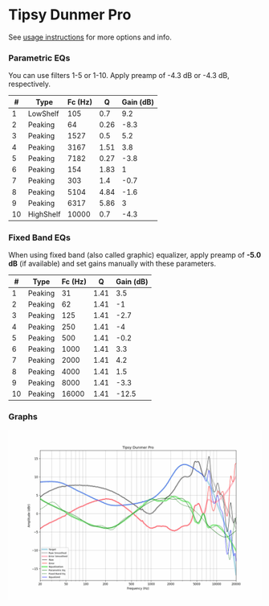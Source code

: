 # Tipsy Dunmer Pro
See [usage instructions](https://github.com/jaakkopasanen/AutoEq#usage) for more options and info.

### Parametric EQs
You can use filters 1-5 or 1-10. Apply preamp of -4.3 dB or -4.3 dB, respectively.

|   # | Type      |   Fc (Hz) |    Q |   Gain (dB) |
|-----|-----------|-----------|------|-------------|
|   1 | LowShelf  |       105 | 0.7  |         9.2 |
|   2 | Peaking   |        64 | 0.26 |        -8.3 |
|   3 | Peaking   |      1527 | 0.5  |         5.2 |
|   4 | Peaking   |      3167 | 1.51 |         3.8 |
|   5 | Peaking   |      7182 | 0.27 |        -3.8 |
|   6 | Peaking   |       154 | 1.83 |         1   |
|   7 | Peaking   |       303 | 1.4  |        -0.7 |
|   8 | Peaking   |      5104 | 4.84 |        -1.6 |
|   9 | Peaking   |      6317 | 5.86 |         3   |
|  10 | HighShelf |     10000 | 0.7  |        -4.3 |

### Fixed Band EQs
When using fixed band (also called graphic) equalizer, apply preamp of **-5.0 dB** (if available) and set gains manually with these parameters.

|   # | Type    |   Fc (Hz) |    Q |   Gain (dB) |
|-----|---------|-----------|------|-------------|
|   1 | Peaking |        31 | 1.41 |         3.5 |
|   2 | Peaking |        62 | 1.41 |        -1   |
|   3 | Peaking |       125 | 1.41 |        -2.7 |
|   4 | Peaking |       250 | 1.41 |        -4   |
|   5 | Peaking |       500 | 1.41 |        -0.2 |
|   6 | Peaking |      1000 | 1.41 |         3.3 |
|   7 | Peaking |      2000 | 1.41 |         4.2 |
|   8 | Peaking |      4000 | 1.41 |         1.5 |
|   9 | Peaking |      8000 | 1.41 |        -3.3 |
|  10 | Peaking |     16000 | 1.41 |       -12.5 |

### Graphs
![](./Tipsy%20Dunmer%20Pro.png)
